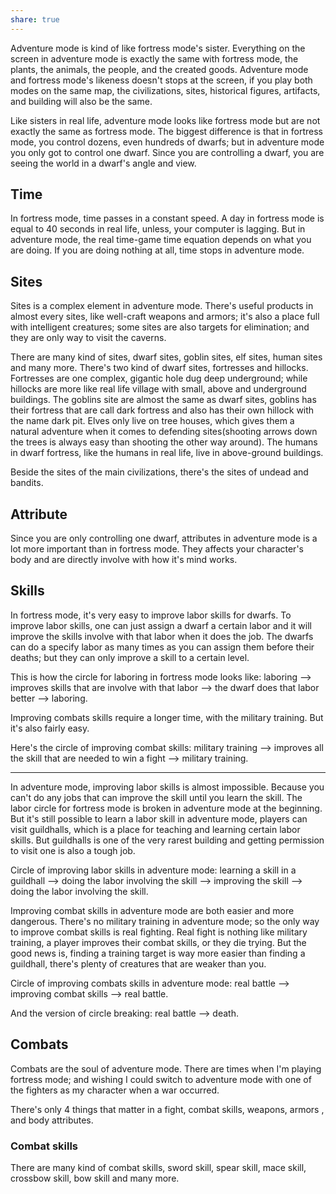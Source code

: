 ```yaml
---
share: true
---
```



Adventure mode is kind of like fortress mode's sister. Everything on the screen in adventure mode is exactly the same with fortress mode, the plants, the animals, the people, and the created goods. Adventure mode and fortress mode's likeness doesn't stops at the screen, if you play both modes on the same map, the civilizations, sites, historical figures, artifacts, and building will also be the same.

Like sisters in real life, adventure mode looks like fortress mode but are not exactly the same as fortress mode. The biggest difference is that in fortress mode, you control dozens, even hundreds of dwarfs; but in adventure mode you only got to control one dwarf. Since you are controlling a dwarf, you are seeing the world in a dwarf's angle and view.

## Time

In fortress mode, time passes in a constant speed. A day in fortress mode is equal to 40 seconds in real life, unless, your computer is lagging. But in adventure mode, the real time-game time equation depends on what you are doing. If you are doing nothing at all, time stops in adventure mode. 

## Sites

Sites is a complex element in adventure mode. There's useful products in almost every sites, like well-craft weapons and armors; it's also a place full with intelligent creatures; some sites are also targets for elimination; and they are only way to visit the caverns.

There are many kind of sites, dwarf sites, goblin sites, elf sites, human sites and many more. There's two kind of dwarf sites, fortresses and hillocks. Fortresses are one complex, gigantic hole dug deep underground; while hillocks are more like real life village with small, above and underground buildings. The goblins site are almost the same as dwarf sites, goblins has their fortress that are call dark fortress and also has their own hillock with the name dark pit. Elves only live on tree houses, which gives them a natural adventure when it comes to defending sites(shooting arrows down the trees is always easy than shooting the other way around). The humans in dwarf fortress, like the humans in real life, live in above-ground buildings.

Beside the sites of the main civilizations, there's the sites of undead and bandits. 

## Attribute

Since you are only controlling one dwarf, attributes in adventure mode is a lot more important than in fortress mode. They affects your character's body and are directly involve with how it's mind works. 

## Skills

In fortress mode, it's very easy to improve labor skills for dwarfs. To improve labor skills, one can just assign a dwarf a certain labor and it will improve the skills involve with that labor when it does the job. The dwarfs can do a specify labor as many times as you can assign them before their deaths; but they can only improve a skill to a certain level.

This is how the circle for laboring in fortress mode looks like: laboring --> improves skills that are involve with that labor --> the dwarf does that labor better --> laboring. 

Improving combats skills require a longer time, with the military training. But it's also fairly easy.

Here's the circle of improving combat skills: military training --> improves all the skill that are needed to win a fight --> military training. 

***

In adventure mode, improving labor skills is almost impossible. Because you can't do any jobs that can improve the skill until you learn the skill. The labor circle for fortress mode is broken in adventure mode at the beginning. But it's still possible to learn a labor skill in adventure mode, players can visit guildhalls, which is a place for teaching and learning certain labor skills. But guildhalls is one of the very rarest building and getting permission to visit one is also a tough job.

Circle of improving labor skills in adventure mode: learning a skill in a guildhall --> doing the labor involving the skill --> improving the skill --> doing the labor involving the skill.

Improving combat skills in adventure mode are both easier and more dangerous. There's no military training in adventure mode; so the only way to improve combat skills is real fighting. Real fight is nothing like military training, a player improves their combat skills, or they die trying. But the good news is, finding a training target is way more easier than finding a guildhall, there's plenty of creatures that are weaker than you.

Circle of improving combats skills in adventure mode: real battle --> improving combat skills --> real battle.

And the version of circle breaking: real battle --> death.

## Combats

Combats are the soul of adventure mode. There are times when I'm playing fortress mode; and wishing I could switch to adventure mode with one of the fighters as my character when a war occurred. 

There's only 4 things that matter in a fight, combat skills, weapons, armors , and body 
attributes.

### Combat skills

There are many kind of combat skills, sword skill, spear skill, mace skill, crossbow skill, bow skill and many more.

